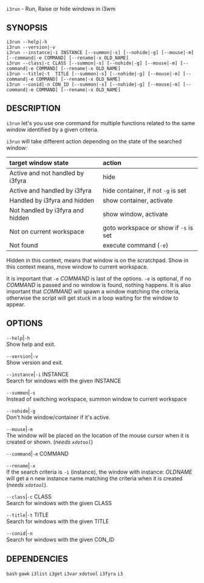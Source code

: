 `i3run` - Run, Raise or hide windows in i3wm

SYNOPSIS
--------
```text
i3run --help|-h
i3run --version|-v
i3run --instance|-i INSTANCE [--summon|-s] [--nohide|-g] [--mouse|-m] [--command|-e COMMAND] [--rename|-x OLD_NAME]
i3run --class|-c CLASS [--summon|-s] [--nohide|-g] [--mouse|-m] [--command|-e COMMAND] [--rename|-x OLD_NAME]
i3run --title|-t  TITLE [--summon|-s] [--nohide|-g] [--mouse|-m] [--command|-e COMMAND] [--rename|-x OLD_NAME]
i3run --conid|-n CON_ID [--summon|-s] [--nohide|-g] [--mouse|-m] [--command|-e COMMAND] [--rename|-x OLD_NAME]
```

DESCRIPTION
-----------
`i3run` let's you use one command for multiple
functions related to the same window identified by
a given criteria. 

`i3run` will take different action depending on
the state of the searched window: 

| **target window state**          | **action**
|:---------------------------------|:------------
| Active and not handled by i3fyra | hide
| Active and handled by i3fyra     | hide container, if not `-g` is set
| Handled by i3fyra and hidden     | show container, activate
| Not handled by i3fyra and hidden | show window, activate
| Not on current workspace         | goto workspace or show if `-s` is set
| Not found                        | execute command (`-e`)



Hidden in this context,  means that window is on
the scratchpad. Show in this context means,  move
window to current workspace. 


It is important that `-e` *COMMAND* is last of the options.  `-e` is optional, if no *COMMAND* is passed and no window is found,  nothing happens.  It is also important that *COMMAND* will spawn a window matching the criteria,  otherwise the script will get stuck in a loop waiting for the window to appear.


OPTIONS
-------

`--help`|`-h`  
Show help and exit.

`--version`|`-v`  
Show version and exit.

`--instance`|`-i` INSTANCE  
Search for windows with the given INSTANCE

`--summon`|`-s`  
Instead of switching workspace, summon window to
current workspace

`--nohide`|`-g`  
Don't hide window/container if it's active.

`--mouse`|`-m`  
The window will be placed on the location of the
mouse cursor when it is created or shown. (*needs
`xdotool`*) 

`--command`|`-e` COMMAND  

`--rename`|`-x`  
If the search criteria is `-i` (instance), the
window with instance: *OLDNAME* will get a n new
instance name matching the criteria when it is
created (*needs `xdotool`*).

`--class`|`-c` CLASS  
Search for windows with the given CLASS

`--title`|`-t` TITLE  
Search for windows with the given TITLE

`--conid`|`-n`  
Search for windows with the given CON_ID


DEPENDENCIES
------------
`bash`
`gawk`
`i3list`
`i3get`
`i3var`
`xdotool`
`i3fyra`
`i3`




